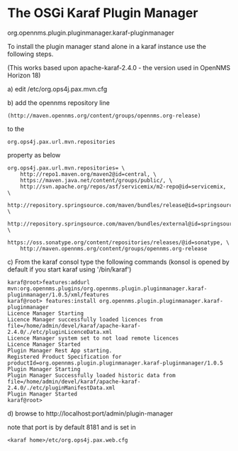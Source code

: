 # The OSGi Karaf Plugin Manager  
org.opennms.plugin.pluginmanager.karaf-pluginmanager

To install the plugin manager stand alone in a karaf instance use the following steps.

(This works based upon apache-karaf-2.4.0 - the version used in OpenNMS Horizon 18)

a) edit <karaf home>/etc/org.ops4j.pax.mvn.cfg

b)  add the opennms repository line
~~~~
(http://maven.opennms.org/content/groups/opennms.org-release)
~~~~
to the 
~~~~
org.ops4j.pax.url.mvn.repositories
~~~~
property as below

~~~~
org.ops4j.pax.url.mvn.repositories= \
    http://repo1.maven.org/maven2@id=central, \
    https://maven.java.net/content/groups/public/, \
    http://svn.apache.org/repos/asf/servicemix/m2-repo@id=servicemix, \
    http://repository.springsource.com/maven/bundles/release@id=springsource.release, \
    http://repository.springsource.com/maven/bundles/external@id=springsource.external, \
    https://oss.sonatype.org/content/repositories/releases/@id=sonatype, \
    http://maven.opennms.org/content/groups/opennms.org-release
~~~~

c) From the karaf consol type the following commands
(konsol is opened by default if you start karaf using '<karaf home>/bin/karaf')

~~~~
karaf@root>features:addurl mvn:org.opennms.plugins/org.opennms.plugin.pluginmanager.karaf-pluginmanager/1.0.5/xml/features
karaf@root> features:install org.opennms.plugin.pluginmanager.karaf-pluginmanager
Licence Manager Starting
Licence Manager successfully loaded licences from file=/home/admin/devel/karaf/apache-karaf-2.4.0/./etc/pluginLicenceData.xml
Licence Manager system set to not load remote licences
Licence Manager Started
Plugin Manager Rest App starting.
Registered Product Specification for productId=org.opennms.plugin.pluginmanager.karaf-pluginmanager/1.0.5
Plugin Manager Starting
Plugin Manager Successfully loaded historic data from file=/home/admin/devel/karaf/apache-karaf-2.4.0/./etc/pluginManifestData.xml
Plugin Manager Started
karaf@root> 
~~~~

d) browse to http://localhost:port/admin/plugin-manager

note that port is by default 8181 and is set in 
~~~~
<karaf home>/etc/org.ops4j.pax.web.cfg
~~~~
